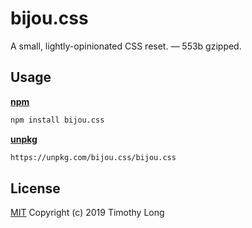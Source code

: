 # bijou.css

A small, lightly-opinionated CSS reset. — 553b gzipped.

## Usage

[**npm**](https://www.npmjs.com)
```sh
npm install bijou.css
```

[**unpkg**](https://unpkg.com)
```sh
https://unpkg.com/bijou.css/bijou.css
```

## License

[MIT](LICENSE.md)
Copyright (c) 2019 Timothy Long
